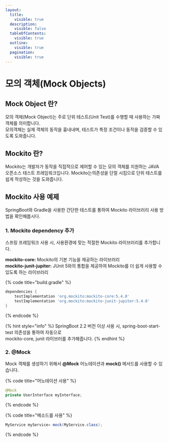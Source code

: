 ```yaml
---
layout:
  title:
    visible: true
  description:
    visible: false
  tableOfContents:
    visible: true
  outline:
    visible: true
  pagination:
    visible: true
---
```


# 모의 객체(Mock Objects)

## **Mock Object 란?** <a href="#mock-object" id="mock-object"></a>

모의 객체(Mock Object)는 주로 단위 테스트(Unit Test)를 수행할 때 사용하는 가짜 객체를 의미합니다.\
모의객체는 실제 객체의 동작을 흉내내며, 테스트가 특정 조건이나 동작을 검증할 수 있도록 도와줍니다.



## **Mockito 란?** <a href="#mockito" id="mockito"></a>

Mockito는 개발자가 동작을 직접적으로 제어할 수 있는 모의  객체를 지원하는 JAVA 오픈소스 테스트 프레임워크입니다. Mockito는의존성을 단절 시킴으로 단위 테스트를 쉽게 작성하는 것을 도와줍니다.



## **Mockito 사용 예제** <a href="#mockito-usage" id="mockito-usage"></a>

SpringBoot와 Gradle을 사용한 간단한 테스트를 통하여 Mockito 라이브러리 사용 방법을 확인해봅시다.

### **1. Mockito dependency 추가**

스프링 프레임워크 사용 시, 사용환경에 맞는 적절한 Mockito 라이브러리를 추가합니다.

**mockito-core:** Mockito의 기본 기능을 제공하는 라이브러리\
**mockito-junit-jupiter:** JUnit 5와의 통합을 제공하여 Mockito를 더 쉽게 사용할 수 있도록 하는 라이브러리

{% code title="build.gradle" %}
```gradle
dependencies {
    testImplementation 'org.mockito:mockito-core:5.4.0'
    testImplementation 'org.mockito:mockito-junit-jupiter:5.4.0'
}

```
{% endcode %}

{% hint style="info" %}
SpringBoot 2.2 버전 이상 사용 시, spring-boot-start-test 의존성을 통하여 자동으로 \
mockito-core, junit 라이브러를 추가해줍니다.
{% endhint %}

### **2. @Mock** <a href="#annotation-mock" id="annotation-mock"></a>

&#x20;Mock 객체를 생성하기 위해서 **@Mock** 어노테이션과 **mock()** 메서드를 사용할 수 있습니다.

{% code title="어노테이션 사용" %}
```java
@Mock
private UserInterface myInterface;
```
{% endcode %}

{% code title="메소드를 사용" %}
```java
MyService myService= mock(MyService.class);
```
{% endcode %}
